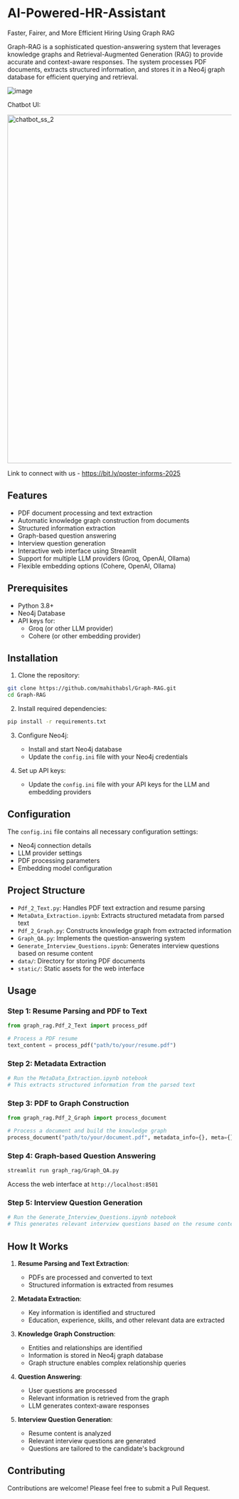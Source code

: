 # AI-Powered-HR-Assistant
Faster, Fairer, and More Efficient Hiring Using Graph RAG

Graph-RAG is a sophisticated question-answering system that leverages knowledge graphs and Retrieval-Augmented Generation (RAG) to provide accurate and context-aware responses. The system processes PDF documents, extracts structured information, and stores it in a Neo4j graph database for efficient querying and retrieval.

![image](https://github.com/user-attachments/assets/f8f09f0d-e9a4-487e-8742-11822912abbd)

Chatbot UI:

<img width="782" alt="chatbot_ss_2" src="https://github.com/user-attachments/assets/554e98e7-c5f2-4329-a928-7fc0cc906955" />

Link to connect with us - https://bit.ly/poster-informs-2025


## Features

- PDF document processing and text extraction
- Automatic knowledge graph construction from documents
- Structured information extraction
- Graph-based question answering
- Interview question generation
- Interactive web interface using Streamlit
- Support for multiple LLM providers (Groq, OpenAI, Ollama)
- Flexible embedding options (Cohere, OpenAI, Ollama)

## Prerequisites

- Python 3.8+
- Neo4j Database
- API keys for:
  - Groq (or other LLM provider)
  - Cohere (or other embedding provider)

## Installation

1. Clone the repository:
```bash
git clone https://github.com/mahithabsl/Graph-RAG.git
cd Graph-RAG
```

2. Install required dependencies:
```bash
pip install -r requirements.txt
```

3. Configure Neo4j:
   - Install and start Neo4j database
   - Update the `config.ini` file with your Neo4j credentials

4. Set up API keys:
   - Update the `config.ini` file with your API keys for the LLM and embedding providers

## Configuration

The `config.ini` file contains all necessary configuration settings:

- Neo4j connection details
- LLM provider settings
- PDF processing parameters
- Embedding model configuration

## Project Structure

- `Pdf_2_Text.py`: Handles PDF text extraction and resume parsing
- `MetaData_Extraction.ipynb`: Extracts structured metadata from parsed text
- `Pdf_2_Graph.py`: Constructs knowledge graph from extracted information
- `Graph_QA.py`: Implements the question-answering system
- `Generate_Interview_Questions.ipynb`: Generates interview questions based on resume content
- `data/`: Directory for storing PDF documents
- `static/`: Static assets for the web interface

## Usage

### Step 1: Resume Parsing and PDF to Text
```python
from graph_rag.Pdf_2_Text import process_pdf

# Process a PDF resume
text_content = process_pdf("path/to/your/resume.pdf")
```

### Step 2: Metadata Extraction
```python
# Run the MetaData_Extraction.ipynb notebook
# This extracts structured information from the parsed text
```

### Step 3: PDF to Graph Construction
```python
from graph_rag.Pdf_2_Graph import process_document

# Process a document and build the knowledge graph
process_document("path/to/your/document.pdf", metadata_info={}, meta={})
```

### Step 4: Graph-based Question Answering
```bash
streamlit run graph_rag/Graph_QA.py
```
Access the web interface at `http://localhost:8501`

### Step 5: Interview Question Generation
```python
# Run the Generate_Interview_Questions.ipynb notebook
# This generates relevant interview questions based on the resume content
```

## How It Works

1. **Resume Parsing and Text Extraction**:
   - PDFs are processed and converted to text
   - Structured information is extracted from resumes

2. **Metadata Extraction**:
   - Key information is identified and structured
   - Education, experience, skills, and other relevant data are extracted

3. **Knowledge Graph Construction**:
   - Entities and relationships are identified
   - Information is stored in Neo4j graph database
   - Graph structure enables complex relationship queries

4. **Question Answering**:
   - User questions are processed
   - Relevant information is retrieved from the graph
   - LLM generates context-aware responses

5. **Interview Question Generation**:
   - Resume content is analyzed
   - Relevant interview questions are generated
   - Questions are tailored to the candidate's background

## Contributing

Contributions are welcome! Please feel free to submit a Pull Request.
